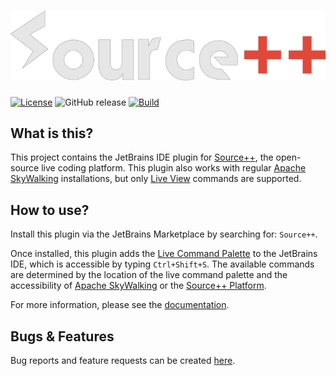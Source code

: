 # ![](https://github.com/sourceplusplus/live-platform/blob/master/.github/media/sourcepp_logo.svg)

[![License](https://camo.githubusercontent.com/93398bf31ebbfa60f726c4f6a0910291b8156be0708f3160bad60d0d0e1a4c3f/68747470733a2f2f696d672e736869656c64732e696f2f6769746875622f6c6963656e73652f736f75726365706c7573706c75732f6c6976652d706c6174666f726d)](LICENSE)
![GitHub release](https://img.shields.io/github/v/release/sourceplusplus/interface-jetbrains?include_prereleases)
[![Build](https://github.com/sourceplusplus/interface-jetbrains/actions/workflows/build.yml/badge.svg)](https://github.com/sourceplusplus/interface-jetbrains/actions/workflows/build.yml)

## What is this?

<!-- Plugin description -->

This project contains the JetBrains IDE plugin for [Source++](https://github.com/sourceplusplus/live-platform), the open-source live coding platform. This plugin also works with regular [Apache SkyWalking](https://github.com/apache/skywalking) installations, but only [Live View](https://docs.sourceplus.plus/features/live-views/) commands are supported.

<!-- Plugin description end -->

## How to use?

Install this plugin via the JetBrains Marketplace by searching for: `Source++`.

Once installed, this plugin adds the [Live Command Palette](https://docs.sourceplus.plus/features/live-commands/#live-command-palette) to the JetBrains IDE, which is accessible by typing `Ctrl+Shift+S`. The available commands are determined by the location of the live command palette and the accessibility of [Apache SkyWalking](https://github.com/apache/skywalking) or the [Source++ Platform](https://github.com/sourceplusplus/live-platform).

For more information, please see the [documentation](https://docs.sourceplus.plus/features/).

## Bugs & Features

Bug reports and feature requests can be created [here](https://github.com/sourceplusplus/live-platform/issues).
